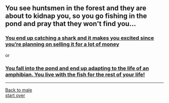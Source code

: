 ## You see huntsmen in the forest and they are about to kidnap you, so you go fishing in the pond and pray that they won't find you...  
### [You end up catching a shark and it makes you excited since you’re planning on selling it for a lot of money](shark.md)  
or  
### [You fall into the pond and end up adapting to the life of an amphibian. You live with the fish for the rest of your life!](death.md)
---
[Back to male](male.md)  
[start over](../start.md)

